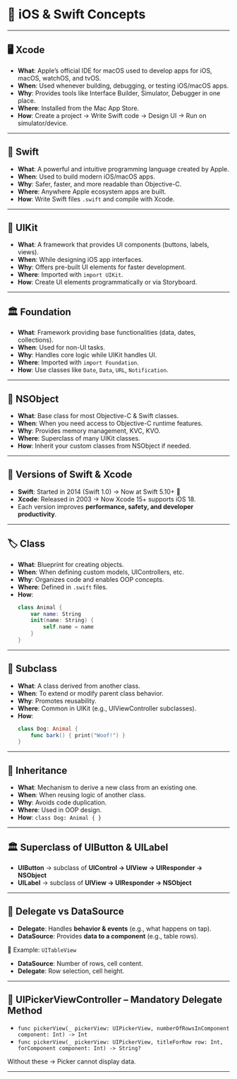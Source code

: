 
# 📘 iOS & Swift Concepts 

---

## 🖥️ Xcode
- **What**: Apple’s official IDE for macOS used to develop apps for iOS, macOS, watchOS, and tvOS.  
- **When**: Used whenever building, debugging, or testing iOS/macOS apps.  
- **Why**: Provides tools like Interface Builder, Simulator, Debugger in one place.  
- **Where**: Installed from the Mac App Store.  
- **How**: Create a project → Write Swift code → Design UI → Run on simulator/device.  

---

## 🦅 Swift
- **What**: A powerful and intuitive programming language created by Apple.  
- **When**: Used to build modern iOS/macOS apps.  
- **Why**: Safer, faster, and more readable than Objective-C.  
- **Where**: Anywhere Apple ecosystem apps are built.  
- **How**: Write Swift files `.swift` and compile with Xcode.  

---

## 📱 UIKit
- **What**: A framework that provides UI components (buttons, labels, views).  
- **When**: While designing iOS app interfaces.  
- **Why**: Offers pre-built UI elements for faster development.  
- **Where**: Imported with `import UIKit`.  
- **How**: Create UI elements programmatically or via Storyboard.  

---

## 🏛️ Foundation
- **What**: Framework providing base functionalities (data, dates, collections).  
- **When**: Used for non-UI tasks.  
- **Why**: Handles core logic while UIKit handles UI.  
- **Where**: Imported with `import Foundation`.  
- **How**: Use classes like `Date`, `Data`, `URL`, `Notification`.  

---

## 🧩 NSObject
- **What**: Base class for most Objective-C & Swift classes.  
- **When**: When you need access to Objective-C runtime features.  
- **Why**: Provides memory management, KVC, KVO.  
- **Where**: Superclass of many UIKit classes.  
- **How**: Inherit your custom classes from NSObject if needed.  

---

## 📜 Versions of Swift & Xcode
- **Swift**: Started in 2014 (Swift 1.0) → Now at Swift 5.10+ 🚀  
- **Xcode**: Released in 2003 → Now Xcode 15+ supports iOS 18.  
- Each version improves **performance, safety, and developer productivity**.  

---

## 🏷️ Class
- **What**: Blueprint for creating objects.  
- **When**: When defining custom models, UIControllers, etc.  
- **Why**: Organizes code and enables OOP concepts.  
- **Where**: Defined in `.swift` files.  
- **How**:  
  ```swift
  class Animal {
      var name: String
      init(name: String) {
          self.name = name
      }
  }
  ```  

---

## 🧬 Subclass
- **What**: A class derived from another class.  
- **When**: To extend or modify parent class behavior.  
- **Why**: Promotes reusability.  
- **Where**: Common in UIKit (e.g., UIViewController subclasses).  
- **How**:  
  ```swift
  class Dog: Animal {
      func bark() { print("Woof!") }
  }
  ```  

---

## 🔗 Inheritance
- **What**: Mechanism to derive a new class from an existing one.  
- **When**: When reusing logic of another class.  
- **Why**: Avoids code duplication.  
- **Where**: Used in OOP design.  
- **How**: `class Dog: Animal { }`  

---

## 🏛️ Superclass of UIButton & UILabel
- **UIButton** → subclass of **UIControl → UIView → UIResponder → NSObject**  
- **UILabel** → subclass of **UIView → UIResponder → NSObject**  

---

## 🤝 Delegate vs DataSource
- **Delegate**: Handles **behavior & events** (e.g., what happens on tap).  
- **DataSource**: Provides **data to a component** (e.g., table rows).  

📌 Example: `UITableView`  
- **DataSource**: Number of rows, cell content.  
- **Delegate**: Row selection, cell height.  

---

## 🎡 UIPickerViewController – Mandatory Delegate Method
- `func pickerView(_ pickerView: UIPickerView, numberOfRowsInComponent component: Int) -> Int`  
- `func pickerView(_ pickerView: UIPickerView, titleForRow row: Int, forComponent component: Int) -> String?`  

Without these → Picker cannot display data.  

---


